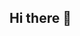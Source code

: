 ## Hi there 👋

<!--
**NexusNatura/NexusNatura** is a ✨ _special_ ✨ repository because its `README.md` (this file) appears on your GitHub profile.

Here are some ideas to get you started:

ithub-actions[bot]@users.noreply.github.com
